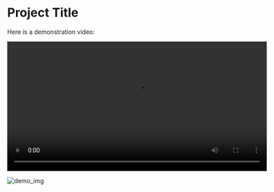 # Project Title

Here is a demonstration video:

<video width="600" controls>
  <source src="output.mp4" type="video/mp4">
  Your browser does not support the video tag.
</video>

![demo_img](https://0kitasan.github.io/images/me.jpeg)